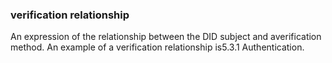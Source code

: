 ### verification relationship

An expression of the relationship between the DID subject and averification method. An example of a verification relationship is5.3.1 Authentication.
